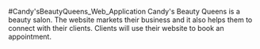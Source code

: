#Candy'sBeautyQueens_Web_Application
Candy's Beauty Queens is a beauty salon. The website markets their business and it also helps them to connect with their clients. Clients will use their website to book an appointment.
